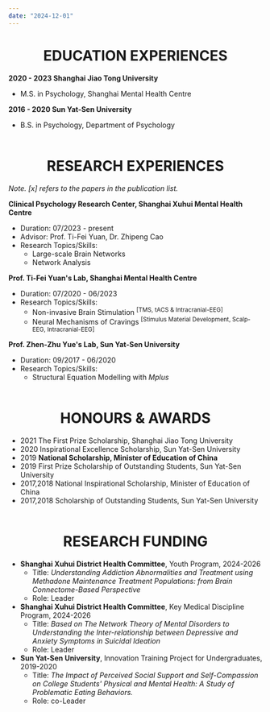 ```yaml
---
date: "2024-12-01"
---
```


<h1 style="text-align: center;">EDUCATION EXPERIENCES</h1>

**2020 - 2023 Shanghai Jiao Tong University**

-   M.S. in Psychology, Shanghai Mental Health Centre

**2016 - 2020 Sun Yat-Sen University**

-   B.S. in Psychology, Department of Psychology <br><br>

<h1 style="text-align: center;">RESEARCH EXPERIENCES</h1>

*Note. \[x\] refers to the papers in the publication list.*

**Clinical Psychology Research Center, Shanghai Xuhui Mental Health Centre**

-   Duration: 07/2023 - present <br>
-   Advisor: Prof. Ti-Fei Yuan, Dr. Zhipeng Cao <br>
-   Research Topics/Skills:
    -   Large-scale Brain Networks
    -   Network Analysis

**Prof. Ti-Fei Yuan's Lab, Shanghai Mental Health Centre**

-   Duration: 07/2020 - 06/2023 <br>
-   Research Topics/Skills:
    -   Non-invasive Brain Stimulation <sup>\[TMS, tACS & Intracranial-EEG\]</sup>
    -   Neural Mechanisms of Cravings <sup>\[Stimulus Material Development, Scalp-EEG, Intracranial-EEG\]</sup>

**Prof. Zhen-Zhu Yue's Lab, Sun Yat-Sen University**

-   Duration: 09/2017 - 06/2020 <br>
-   Research Topics/Skills:
    -   Structural Equation Modelling with *Mplus* <br><br>

<h1 style="text-align: center;">HONOURS & AWARDS</h1>

-   2021 The First Prize Scholarship, Shanghai Jiao Tong University
-   2020 Inspirational Excellence Scholarship, Sun Yat-Sen University
-   2019 **National Scholarship, Minister of Education of China**  
-   2019 First Prize Scholarship of Outstanding Students, Sun Yat-Sen University
-   2017,2018 National Inspirational Scholarship, Minister of Education of China
-   2017,2018 Scholarship of Outstanding Students, Sun Yat-Sen University <br><br>

<h1 style="text-align: center;">RESEARCH FUNDING</h1>

-   **Shanghai Xuhui District Health Committee**, Youth Program, 2024-2026
    -   Title: *Understanding Addiction Abnormalities and Treatment using Methadone Maintenance Treatment Populations: from Brain Connectome-Based Perspective*
    -   Role: Leader
-   **Shanghai Xuhui District Health Committee**, Key Medical Discipline Program, 2024-2026
    -   Title: *Based on The Network Theory of Mental Disorders to Understanding the Inter-relationship between Depressive and Anxiety Symptoms in Suicidal Ideation*
    -   Role: Leader
-   **Sun Yat-Sen University**, Innovation Training Project for Undergraduates, 2019-2020
    -   Title: *The Impact of Perceived Social Support and Self-Compassion on College Students' Physical and Mental Health: A Study of Problematic Eating Behaviors.*
    -   Role: co-Leader
